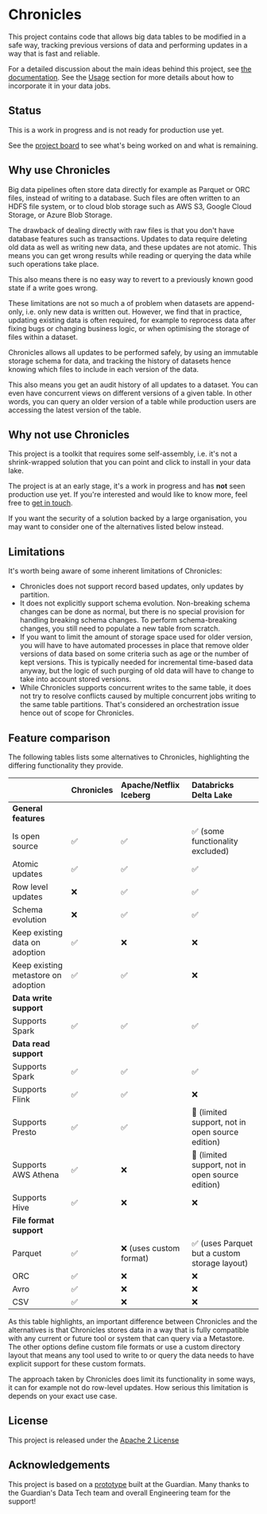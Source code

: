 # Chronicles

This project contains code that allows big data tables to be modified in a safe way, tracking previous versions of data and performing updates in a way that is fast and reliable.

For a detailed discussion about the main ideas behind this project, see [the documentation](/docs/concepts.md).
See the [Usage](/docs/usage.md) section for more details about how to incorporate it in your data jobs.

## Status

This is a work in progress and is not ready for production use yet.

See the [project board](https://github.com/stettix/chronicles/projects/1) to see what's being worked on and what is remaining.

## Why use Chronicles

Big data pipelines often store data directly for example as Parquet or ORC files, instead of writing to a database.
Such files are often written to an HDFS file system, or to cloud blob storage such as AWS S3, Google Cloud Storage, or Azure Blob Storage.

The drawback of dealing directly with raw files is that you don't have database features such as transactions.
Updates to data require deleting old data as well as writing new data, and these updates are not atomic.
This means you can get wrong results while reading or querying the data while such operations take place.

This also means there is no easy way to revert to a previously known good state if a write goes wrong.

These limitations are not so much a of problem when datasets are append-only, i.e. only new data is written out.
However, we find that in practice, updating existing data is often required, for example to reprocess data after fixing bugs or changing business logic, or when optimising the storage of files within a dataset.

Chronicles allows all updates to be performed safely, by using an immutable storage schema for data, and tracking the history of datasets hence knowing which files to include in each version of the data.

This also means you get an audit history of all updates to a dataset.
You can even have concurrent views on different versions of a given table.
In other words, you can query an older version of a table while production users are accessing the latest version of the table.

## Why not use Chronicles

This project is a toolkit that requires some self-assembly, i.e. it's not a shrink-wrapped solution that you can point and click to install in your data lake.

The project is at an early stage, it's a work in progress and has **not** seen production use yet.
If you're interested and would like to know more, feel free to [get in touch](https://twitter.com/JanStette).

If you want the security of a solution backed by a large organisation, you may want to consider one of the alternatives listed below instead.

## Limitations

It's worth being aware of some inherent limitations of Chronicles:

* Chronicles does not support record based updates, only updates by partition.
* It does not explicitly support schema evolution.
Non-breaking schema changes can be done as normal, but there is no special provision for handling breaking schema changes.
To perform schema-breaking changes, you still need to populate a new table from scratch.
* If you want to limit the amount of storage space used for older version, you will have to have automated processes in place that remove older versions of data based on some criteria such as age or the number of kept versions.
This is typically needed for incremental time-based data anyway, but the logic of such purging of old data will have to change to take into account stored versions.
* While Chronicles supports concurrent writes to the same table, it does not try to resolve conflicts caused by multiple concurrent jobs writing to the same table partitions.
That's considered an orchestration issue hence out of scope for Chronicles.

## Feature comparison

The following tables lists some alternatives to Chronicles, highlighting the differing functionality they provide.


| &nbsp;  |             Chronicles      |  Apache/Netflix Iceberg      | Databricks Delta Lake     |
| ------------- | -------------   | :----------------------- | :------------------- |
|**General features**||||
|Is open source                          | ✅ | ✅ | ✅ (some functionality excluded)|
|Atomic updates                          | ✅ | ✅ | ✅|
|Row level updates                       | ❌ | ✅ | ✅|
|Schema evolution                        | ❌ | ✅ | ✅|
|Keep existing data on adoption          | ✅ | ❌ | ❌|
|Keep existing metastore on adoption     | ✅ | ✅ | ❌|
|**Data write support** ||||
|Supports Spark     | ✅ | ✅ | ✅|
|**Data read support**||||
|Supports Spark     | ✅ | ✅ | ✅|
|Supports Flink     | ✅ | ✅ | ❌|
|Supports Presto    | ✅ | ✅ | 🔸 (limited support, not in open source edition)|
|Supports AWS Athena| ✅ | ❌ | 🔸 (limited support, not in open source edition)|
|Supports Hive      | ✅ | ❌ | ❌|
|**File format support**||||
|Parquet            | ✅ | ❌ (uses custom format) | ✅ (uses Parquet but a custom storage layout)|
|ORC                | ✅ | ❌ | ❌|
|Avro               | ✅ | ❌ | ❌|
|CSV                | ✅ | ❌ | ❌|

As this table highlights, an important difference between Chronicles and the alternatives is that Chronicles stores data in a way that is fully compatible with any current or future tool or system that can query via a Metastore.
The other options define custom file formats or use a custom directory layout that means any tool used to write to or query the data needs to have explicit support for these custom formats.

The approach taken by Chronicles does limit its functionality in some ways, it can for example not do row-level updates.
How serious this limitation is depends on your exact use case.

## License

This project is released under the [Apache 2 License](/LICENSE)

## Acknowledgements

This project is based on a [prototype](https://github.com/guardian/table-versions) built at the Guardian.
Many thanks to the Guardian's Data Tech team and overall Engineering team for the support!
